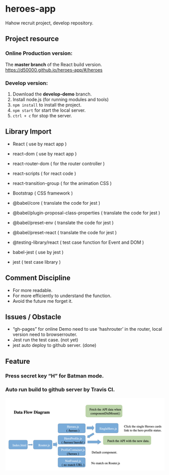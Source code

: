 # heroes-app
Hahow recruit project, develop repository.

## Project resource
### Online Production version:  
The **master branch** of the React build version.  
https://d50000.github.io/heroes-app/#/heroes  


### Develop version:
1. Download the **develop-demo** branch.
2. Install node.js (for running modules and tools)
3. `npm install` to install the project.
4. `npm start` for start the local server.
5. `ctrl + c` for stop the server.


## Library Import
- React ( use by react app )
- react-dom ( use by react app )
- react-router-dom ( for the router controller )
- react-scripts ( for react code )
- react-transition-group ( for the animation CSS )
- Bootstrap ( CSS framework )

- @babel/core ( translate the code for jest )
- @babel/plugin-proposal-class-properties ( translate the code for jest )
- @babel/preset-env ( translate the code for jest )
- @babel/preset-react ( translate the code for jest )
- @testing-library/react ( test case function for Event and DOM  )
- babel-jest ( use by jest )
- jest ( test case library )


## Comment Discipline
- For more readable.
- For more efficiently to understand the function.
- Avoid the future me forget it.


## Issues / Obstacle
- “gh-pages” for online Demo need to use ‘hashrouter’ in the router, local version need to browserrouter. 
- Jest run the test case. (not yet)
- jest auto deploy to github server. (done)


## Feature
### Press secret key “H” for Batman mode.



### Auto run build to github server by Travis CI.
![](https://github.com/D50000/heroes-app/blob/master/structure.png)